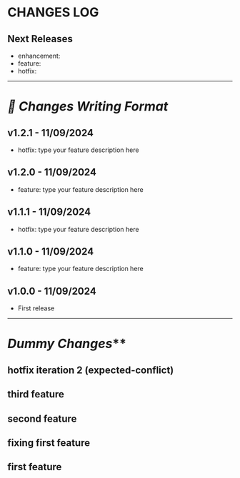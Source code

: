 # CHANGES LOG

## Next Releases
- enhancement: 
- feature:
- hotfix: 
---
# **_📝 Changes Writing Format_**
## v1.2.1 - 11/09/2024
- hotfix: type your feature description here
## v1.2.0 - 11/09/2024
- feature: type your feature description here
## v1.1.1 - 11/09/2024
- hotfix: type your feature description here
## v1.1.0 - 11/09/2024
- feature: type your feature description here
## v1.0.0 - 11/09/2024
- First release
---
# _Dummy Changes_**
## hotfix iteration 2 (expected-conflict)
## third feature
## second feature
## fixing first feature
## first feature